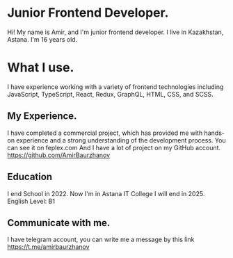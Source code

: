 ﻿# Junior Frontend Developer.

Hi! My name is Amir, and I'm junior frontend developer. I live in Kazakhstan, Astana. I'm 16 years old.


# What I use.

I have experience working with a variety of frontend technologies including JavaScript, TypeScript, React, Redux, GraphQL, HTML, CSS, and SCSS.
## My Experience.

I have completed a commercial project, which has provided me with hands-on experience and a strong understanding of the development process. You can see it on feplex.com
And I have a lot of project on my GitHub account. https://github.com/AmirBaurzhanov

## Education

I end School in 2022.
Now I'm in Astana IT College I will end in 2025.
English Level: B1

##  Communicate with me.

I have telegram account, you can write me a message by this link
https://t.me/amirbaurzhanov
